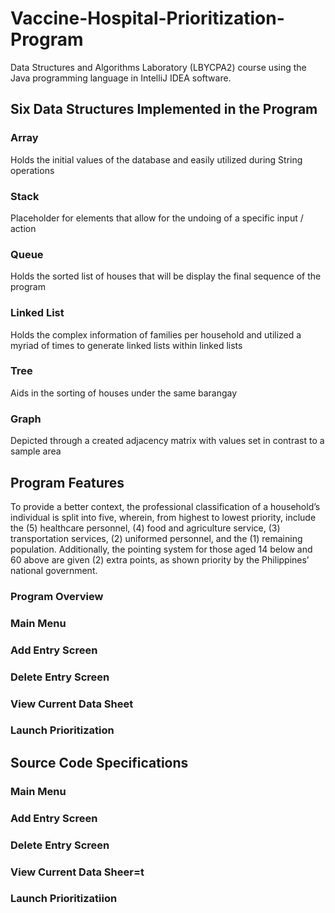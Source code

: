 # Vaccine-Hospital-Prioritization-Program
Data Structures and Algorithms Laboratory (LBYCPA2) course using the Java programming language in IntelliJ IDEA software.

## Six Data Structures Implemented in the Program
### Array
Holds the initial values of the database and
easily utilized during String operations

### Stack
Placeholder for elements that allow for the
undoing of a specific input / action

### Queue
Holds the sorted list of houses that will be
display the final sequence of the program

### Linked List
Holds the complex information of
families per household and utilized a myriad of times to
generate linked lists within linked lists

### Tree
Aids in the sorting of houses under the same
barangay

### Graph
Depicted through a created adjacency matrix
with values set in contrast to a sample area


## Program Features
To provide a better context, the professional classification of
a household’s individual is split into five, wherein, from highest
to lowest priority, include the (5) healthcare personnel, (4)
food and agriculture service, (3) transportation services, (2)
uniformed personnel, and the (1) remaining population. Additionally, the pointing system for those aged 14 below and
60 above are given (2) extra points, as shown priority by the
Philippines’ national government.

### Program Overview

### Main Menu

### Add Entry Screen

### Delete Entry Screen

### View Current Data Sheet

### Launch Prioritization


## Source Code Specifications

### Main Menu

### Add Entry Screen

### Delete Entry Screen

### View Current Data Sheer=t

### Launch Prioritizatiion

### 

## 
